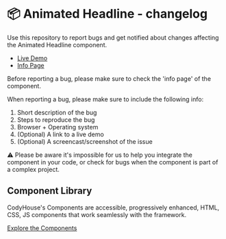 # 📦 Animated Headline - changelog

Use this repository to report bugs and get notified about changes affecting the Animated Headline component.

- [Live Demo](https://codyhouse.co/ds/components/app/animated-headline)
- [Info Page](https://codyhouse.co/ds/components/info/animated-headline)

Before reporting a bug, please make sure to check the 'info page' of the component. 

When reporting a bug, please make sure to include the following info:

1. Short description of the bug
2. Steps to reproduce the bug
3. Browser + Operating system
4. (Optional) A link to a live demo
5. (Optional) A screencast/screenshot of the issue

⚠️ Please be aware it's impossible for us to help you integrate the component in your code, or check for bugs when the component is part of a complex project.

## Component Library

CodyHouse's Components are accessible, progressively enhanced, HTML, CSS, JS components that work seamlessly with the framework.

[Explore the Components](https://codyhouse.co/ds/components)
